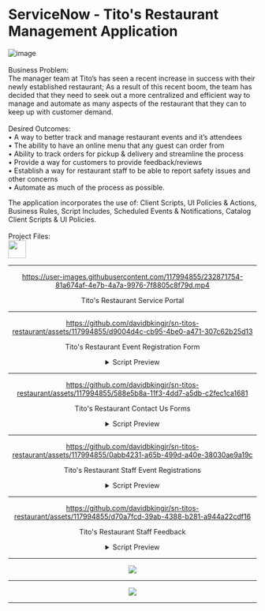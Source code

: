 # ServiceNow - Tito's Restaurant Management Application
<head>

![image](https://user-images.githubusercontent.com/117994855/234485039-bd158d3a-98f6-461e-bf3c-b98c105a7354.png)
<br>
  <br>
Business Problem:
<br>The manager team at Tito’s has seen a recent increase in success with their newly established restaurant; As a result of this recent boom, the team has decided that they need to seek out a more centralized and efficient way to manage and automate as many aspects of the restaurant that they can to keep up with customer demand.
<br>
<br>
Desired Outcomes:
<br>• A way to better track and manage restaurant events and it’s attendees
<br>• The ability to have an online menu that any guest can order from
<br>• Ability to track orders for pickup & delivery and streamline the process
<br>• Provide a way for customers to provide feedback/reviews
<br>• Establish a way for restaurant staff to be able to report safety issues and other concerns
<br>• Automate as much of the process as possible.

The application incorporates the use of: Client Scripts, UI Policies & Actions, Business Rules, Script Includes, Scheduled Events & Notifications, Catalog Client Scripts & UI Policies.
<br> 
<br>
Project Files:<br>
<a href="https://gitlab.com/davidbkingjr/titos-restaurant"><img src="https://docs.gitlab.com/ee/user/img/markdown_logo.png" width="36" height="36" /></a>

</head>

<div align="center">
<hr>


https://user-images.githubusercontent.com/117994855/232871754-81a674af-4e7b-4a7a-9976-7f8805c8f79d.mp4

Tito's Restaurant Service Portal
<hr>  


https://github.com/davidbkingjr/sn-titos-restaurant/assets/117994855/d9004d4c-cb95-4be0-a471-307c62b25d13


Tito's Restaurant Event Registration Form <br>
<details>
  <summary>Script Preview</summary>
  <img src="https://i.imgur.com/MzPm7uW.png" name="Registration Widget">
  </details>
<hr>
  
https://github.com/davidbkingjr/sn-titos-restaurant/assets/117994855/588e5b8a-11f3-4dd7-a5db-c2fec1ca1681

Tito's Restaurant Contact Us Forms <br>
<details>
  <summary>Script Preview</summary>
  <img src="https://i.imgur.com/LxpgF6B.png" name="Contact Us Widgets">
  </details>
<hr>

https://github.com/davidbkingjr/sn-titos-restaurant/assets/117994855/0abb4231-a65b-499d-a40e-38030ae9a19c


Tito's Restaurant Staff Event Registrations <br>
<details>
  <summary>Script Preview</summary>
  <img src="https://i.imgur.com/JUKnhK5.png" name="Staff Event Registration Preview">
  </details>
<hr>
 
https://github.com/davidbkingjr/sn-titos-restaurant/assets/117994855/d70a7fcd-39ab-4388-b281-a944a22cdf16

Tito's Restaurant Staff Feedback <br>
<details>
  <summary>Script Preview</summary>
  <img src="https://i.imgur.com/LnYxhfD.png" name="Staff Feedback Preview">
  <img src="https://i.imgur.com/bW6qUx3.png" name="Staff Feedback Preview 2">
  </details>
<hr>

<img src="https://i.imgur.com/D5WNBg6.jpg"> 
<br>
<hr>

<img src="https://i.imgur.com/IlcKoyd.jpg"> 
<br>
<hr>


</div>

<!-- Additional Images:
<details>
  <summary>Application Back-End</summary>
  <div align="center">
  <img src="https://i.imgur.com/tyCxyMC.png" name="Studio Preview"><br>
   Studio Preview <br> <br>
  <img src="image-url" name="image-name">
  <img src="image-url" name="image-name">
  </div>
</details>
<details>
  <summary>Script Previews</summary>
  <div align="center">
  <img src="https://i.imgur.com/yHRYdN8.png" name="Available Events Widget"><br>
  Available Events <br> <br>
    <img src="image-url" name="image-name">
  </div>
</details>
<!-- <br><a href="">Tables</a>
<br><a href="">Scripts</a>
<br><a href="">WIP</a>

